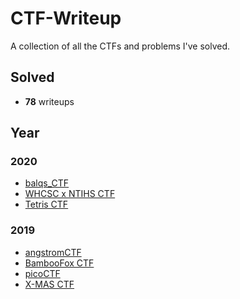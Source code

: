 # CTF-Writeup
A collection of all the CTFs and problems I've solved.
## Solved
- **78** writeups
## Year
### 2020
- [balqs_CTF]()
- [WHCSC x NTIHS CTF]()
- [Tetris CTF]()
### 2019
- [angstromCTF]()
- [BambooFox CTF]()
- [picoCTF]()
- [X-MAS CTF]()